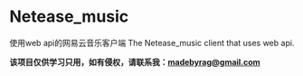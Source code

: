 # Netease_music
使用web api的网易云音乐客户端
The Netease_music client that uses web api.

**该项目仅供学习只用，如有侵权，请联系我：madebyrag@gmail.com**
